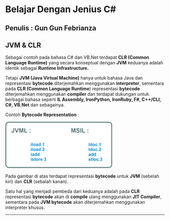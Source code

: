 

# Belajar Dengan Jenius C#

## Penulis : Gun Gun Febrianza

## JVM & CLR

Sebagai contoh pada bahasa C# dan VB.Net terdapat **CLR (Common Language Runtime)** yang secara konseptual dengan **JVM** keduanya adalah identik sebagai **Runtime Infrastructure.** 

Tetapi **JVM (Java Virtual Machine)** hanya untuk bahasa Java dan representasi **bytecode** diterjemahkan menggunakan **interpreter**, sementara pada **CLR (Common Language Runtime**) representasi **bytecode** diterjemahkan menggunakan **compiler** dan terdapat dukungan untuk berbagai bahasa seperti **IL Assembly, IronPython, IronRuby, F#, C++/CLI, C#, VB.Net** dan sebagainya.

Contoh **Bytecode Representation** :

<img src="../../../assets/BytecodeRepresentation.png" style="zoom:33%;" />

Pada gambar di atas terdapat representasi **bytecode** untuk **JVM** (sebelah kiri) dan **CLR** (sebalah kanan). 

Satu hal yang menjadi pembeda dari keduanya adalah pada **CLR** representasi **bytecode** akan di **compile** ulang menggunakan **JIT Compiler**, sementara pada **JVM bytecode** akan diterjemahkan menggunakan interpreter khusus.

----------

